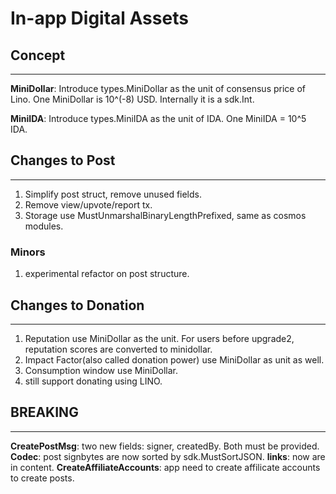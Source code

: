 # In-app Digital Assets

## Concept
---
**MiniDollar**: Introduce types.MiniDollar as the unit of consensus
price of Lino. One MiniDollar is 10^(-8) USD. Internally it is a sdk.Int.

**MiniIDA**: Introduce types.MiniIDA as the unit of IDA. One MiniIDA = 10^5 IDA.

## Changes to Post
---

1. Simplify post struct, remove unused fields.
2. Remove view/upvote/report tx.
3. Storage use MustUnmarshalBinaryLengthPrefixed, same as cosmos modules.

### Minors

1. experimental refactor on post structure.

## Changes to Donation
---

1. Reputation use MiniDollar as the unit. For users before upgrade2,
   reputation scores are converted to minidollar.
2. Impact Factor(also called donation power) use MiniDollar as unit as well.
3. Consumption window use MiniDollar.
4. still support donating using LINO.

## BREAKING
---

**CreatePostMsg**: two new fields: signer, createdBy. Both must be provided.
**Codec**: post signbytes are now sorted by sdk.MustSortJSON.
**links**: now are in content.
**CreateAffiliateAccounts**: app need to create affilicate accounts to create posts.
